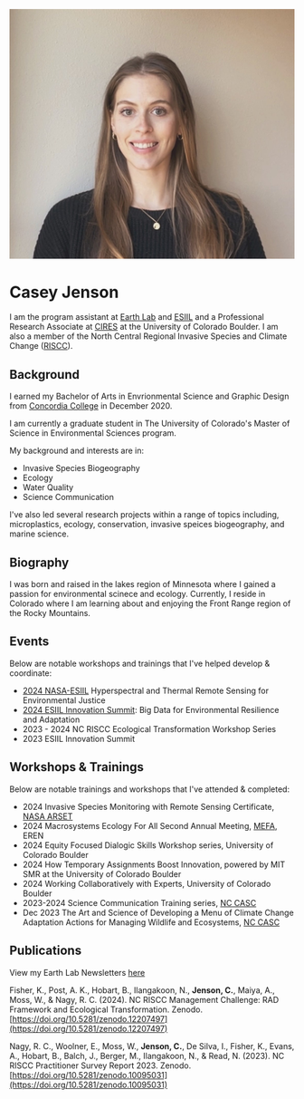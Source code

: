 ![profile image of Casey Jenson](img/Casey_Jenson_ESIIL.jpg "Casey Jenson")

# Casey Jenson

I am the program assistant at [Earth Lab](https://earthlab.colorado.edu/our-team/casey-jenson) and [ESIIL](https://esiil.org/) and a Professional Research Associate at [CIRES](https://cires.colorado.edu/) at the University of Colorado Boulder. I am also a member of the North Central Regional Invasive Species and Climate Change ([RISCC](https://nc-riscc.org/)).

## Background
I earned my Bachelor of Arts in Envrionmental Science and Graphic Design from [Concordia College](https://www.concordiacollege.edu/) in December 2020. 

I am currently a graduate student in The University of Colorado's Master of Science in Environmental Sciences program. 

My background and interests are in: 
- Invasive Species Biogeography
- Ecology
- Water Quality
- Science Communication

I've also led several research projects within a range of topics including,  microplastics, ecology, conservation, invasive speices biogeography, and marine science. 

## Biography
I was born and raised in the lakes region of Minnesota where I gained a passion for environmental scinece and ecology. Currently, I reside in Colorado where I am learning about and enjoying the Front Range region of the Rocky Mountains. 

## Events
Below are notable workshops and trainings that I've helped develop & coordinate:
- [2024 NASA-ESIIL](https://esiil.org/hyr-sense) Hyperspectral and Thermal Remote Sensing for Environmental Justice
- [2024 ESIIL Innovation Summit](https://esiil.org/innovation-summit): Big Data for Environmental Resilience and Adaptation 
- 2023 - 2024 NC RISCC Ecological Transformation Workshop Series
- 2023 ESIIL Innovation Summit

## Workshops & Trainings
Below are notable trainings and workshops that I've attended & completed:
- 2024 Invasive Species Monitoring with Remote Sensing Certificate, [NASA ARSET](https://appliedsciences.nasa.gov/get-involved/training/english/arset-invasive-species-monitoring-remote-sensing)
- 2024 Macrosystems Ecology For All Second Annual Meeting, [MEFA](https://erenweb.org/mefa-home/), EREN
- 2024 Equity Focused Dialogic Skills Workshop series, University of Colorado Boulder
- 2024 How Temporary Assignments Boost Innovation, powered by MIT SMR at the University of Colorado Boulder
- 2024 Working Collaboratively with Experts, University of Colorado Boulder
- 2023-2024 Science Communication Training series, [NC CASC](https://nccasc.colorado.edu/)
- Dec 2023 The Art and Science of Developing a Menu of Climate Change Adaptation Actions for Managing Wildlife and Ecosystems, [NC CASC](https://nccasc.colorado.edu/)


## Publications
View my Earth Lab Newsletters [here](https://earthlab.colorado.edu/engage/newsletter)

Fisher, K., Post, A. K., Hobart, B., Ilangakoon, N., **Jenson, C.**, Maiya, A., Moss, W., & Nagy, R. C. (2024). NC RISCC Management Challenge: RAD Framework and Ecological Transformation. Zenodo. [https://doi.org/10.5281/zenodo.12207497](https://doi.org/10.5281/zenodo.12207497)

Nagy, R. C., Woolner, E., Moss, W., **Jenson, C.**, De Silva, I., Fisher, K., Evans, A., Hobart, B., Balch, J., Berger, M., Ilangakoon, N., & Read, N. (2023). NC RISCC Practitioner Survey Report 2023. Zenodo. [https://doi.org/10.5281/zenodo.10095031](https://doi.org/10.5281/zenodo.10095031)
